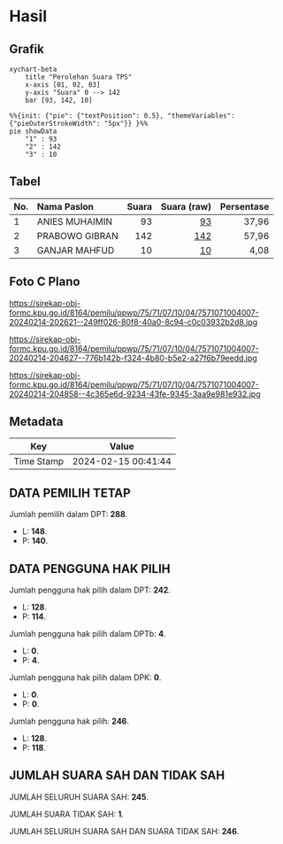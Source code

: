 # Hasil

## Grafik

```mermaid
xychart-beta
    title "Perolehan Suara TPS"
    x-axis [01, 02, 03]
    y-axis "Suara" 0 --> 142
    bar [93, 142, 10]
```

```mermaid
%%{init: {"pie": {"textPosition": 0.5}, "themeVariables": {"pieOuterStrokeWidth": "5px"}} }%%
pie showData
    "1" : 93
    "2" : 142
    "3" : 10
```

## Tabel

| No. | Nama Paslon    | Suara | Suara (raw) | Persentase |
|:--- |:-------------- | -----:| -----------:| ----------:|
| 1   | ANIES MUHAIMIN | 93    | [93][p-1]   | 37,96      |
| 2   | PRABOWO GIBRAN | 142   | [142][p-2]  | 57,96      |
| 3   | GANJAR MAHFUD  | 10    | [10][p-3]   | 4,08       |


[p-1]: https://github.com/gigit-pemilu/pemilu-2024-75-gorontalo/blob/main/pilpres/hitung-suara/sub/75-gorontalo/sub/71-kota-gorontalo/sub/07-sipatana/sub/1004-bulotadaa-timur/sub/007-tps/sub/paslon-1.txt
[p-2]: https://github.com/gigit-pemilu/pemilu-2024-75-gorontalo/blob/main/pilpres/hitung-suara/sub/75-gorontalo/sub/71-kota-gorontalo/sub/07-sipatana/sub/1004-bulotadaa-timur/sub/007-tps/sub/paslon-2.txt
[p-3]: https://github.com/gigit-pemilu/pemilu-2024-75-gorontalo/blob/main/pilpres/hitung-suara/sub/75-gorontalo/sub/71-kota-gorontalo/sub/07-sipatana/sub/1004-bulotadaa-timur/sub/007-tps/sub/paslon-3.txt

## Foto C Plano

https://sirekap-obj-formc.kpu.go.id/8164/pemilu/ppwp/75/71/07/10/04/7571071004007-20240214-202621--249ff026-80f8-40a0-8c94-c0c03932b2d8.jpg

https://sirekap-obj-formc.kpu.go.id/8164/pemilu/ppwp/75/71/07/10/04/7571071004007-20240214-204627--776b142b-f324-4b80-b5e2-a27f6b79eedd.jpg

https://sirekap-obj-formc.kpu.go.id/8164/pemilu/ppwp/75/71/07/10/04/7571071004007-20240214-204858--4c365e6d-9234-43fe-9345-3aa9e981e932.jpg


## Metadata

| Key        | Value               |
| ---------- | ------------------- |
| Time Stamp | 2024-02-15 00:41:44 |


## DATA PEMILIH TETAP

Jumlah pemilih dalam DPT: **288**.
 * L: **148**.
 * P: **140**.

## DATA PENGGUNA HAK PILIH

Jumlah pengguna hak pilih dalam DPT: **242**.
 * L: **128**.
 * P: **114**.

Jumlah pengguna hak pilih dalam DPTb: **4**.
 * L: **0**.
 * P: **4**.

Jumlah pengguna hak pilih dalam DPK: **0**.
 * L: **0**.
 * P: **0**.

Jumlah pengguna hak pilih: **246**.
 * L: **128**.
 * P: **118**.

## JUMLAH SUARA SAH DAN TIDAK SAH

JUMLAH SELURUH SUARA SAH: **245**.

JUMLAH SUARA TIDAK SAH: **1**.

JUMLAH SELURUH SUARA SAH DAN SUARA TIDAK SAH: **246**.


